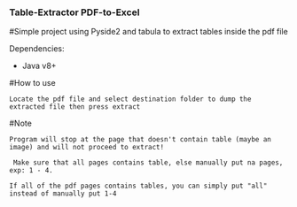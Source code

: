 ### Table-Extractor PDF-to-Excel

#Simple project using Pyside2 and tabula to extract tables inside the pdf file

Dependencies:
- Java v8+

#How to use

```Locate the pdf file and select destination folder to dump the extracted file then press extract```

#Note 

```Program will stop at the page that doesn't contain table (maybe an image) and will not proceed to extract!```

``` Make sure that all pages contains table, else manually put na pages, exp: 1 - 4.```

 ```If all of the pdf pages contains tables, you can simply put "all" instead of manually put 1-4```
